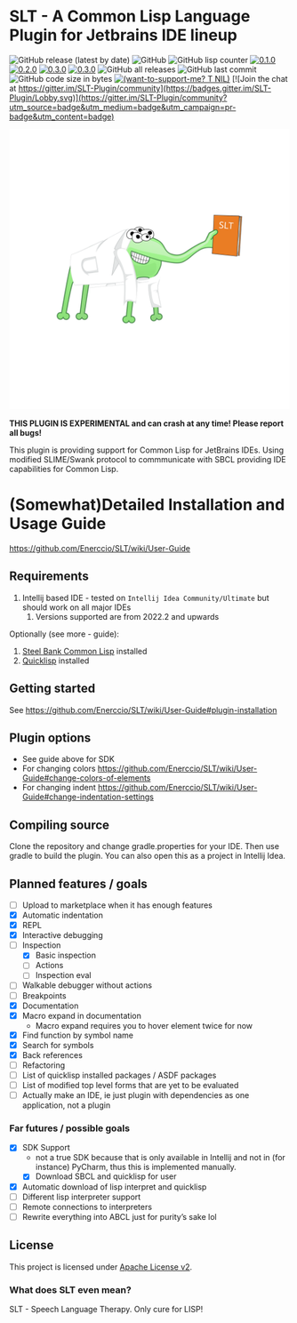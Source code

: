 # SLT - A Common Lisp Language Plugin for Jetbrains IDE lineup

![GitHub release (latest by date)](https://img.shields.io/github/v/release/Enerccio/SLT)
![GitHub](https://img.shields.io/github/license/Enerccio/SLT)
![GitHub lisp counter](https://img.shields.io/github/search/Enerccio/SLT/lisp)
[![0.1.0](https://badgen.net/github/milestones/enerccio/SLT/1)](https://github.com/enerccio/SLT/milestone/1)
[![0.2.0](https://badgen.net/github/milestones/enerccio/SLT/2)](https://github.com/enerccio/SLT/milestone/2)
[![0.3.0](https://badgen.net/github/milestones/enerccio/SLT/4)](https://github.com/enerccio/SLT/milestone/4)
[![0.3.0](https://badgen.net/github/milestones/enerccio/SLT/5)](https://github.com/enerccio/SLT/milestone/5)
![GitHub all releases](https://img.shields.io/github/downloads/Enerccio/SLT/total)
![GitHub last commit](https://img.shields.io/github/last-commit/Enerccio/SLT)
![GitHub code size in bytes](https://img.shields.io/github/languages/code-size/Enerccio/SLT)
[![(want-to-support-me? T NIL)](https://img.shields.io/liberapay/receives/Enerccio.svg?logo=liberapay)](https://liberapay.com/Enerccio)
[![Join the chat at https://gitter.im/SLT-Plugin/community](https://badges.gitter.im/SLT-Plugin/Lobby.svg)](https://gitter.im/SLT-Plugin/community?utm_source=badge&utm_medium=badge&utm_campaign=pr-badge&utm_content=badge)

![Image](src/main/resources/logo/logo.svg)

**THIS PLUGIN IS EXPERIMENTAL and can crash at any time! Please report all bugs!**

This plugin is providing support for Common Lisp for JetBrains IDEs. 
Using modified SLIME/Swank protocol to commmunicate with SBCL providing 
IDE capabilities for Common Lisp.

# (Somewhat)Detailed Installation and Usage Guide

https://github.com/Enerccio/SLT/wiki/User-Guide

## Requirements

1) Intellij based IDE - tested on `Intellij Idea Community/Ultimate` but should work on all major IDEs
   1) Versions supported are from 2022.2 and upwards 

Optionally (see more - guide):

1) [Steel Bank Common Lisp](https://www.sbcl.org/) installed
2) [Quicklisp](https://www.quicklisp.org/beta/) installed

## Getting started

See https://github.com/Enerccio/SLT/wiki/User-Guide#plugin-installation

## Plugin options

- See guide above for SDK
- For changing colors https://github.com/Enerccio/SLT/wiki/User-Guide#change-colors-of-elements
- For changing indent https://github.com/Enerccio/SLT/wiki/User-Guide#change-indentation-settings

## Compiling source

Clone the repository and change gradle.properties for your IDE. 
Then use gradle to build the plugin. 
You can also open this as a project in Intellij Idea.

## Planned features / goals

* [ ] Upload to marketplace when it has enough features
* [x] Automatic indentation
* [x] REPL
* [x] Interactive debugging
* [ ] Inspection
  * [x] Basic inspection
  * [ ] Actions
  * [ ] Inspection eval
* [ ] Walkable debugger without actions 
* [ ] Breakpoints
* [x] Documentation 
* [x] Macro expand in documentation
  * Macro expand requires you to hover element twice for now
* [x] Find function by symbol name
* [x] Search for symbols
* [x] Back references 
* [ ] Refactoring
* [ ] List of quicklisp installed packages / ASDF packages
* [ ] List of modified top level forms that are yet to be evaluated
* [ ] Actually make an IDE, ie just plugin with dependencies as one application, not a plugin

### Far futures / possible goals 

* [x] SDK Support 
  * not a true SDK because that is only available in Intellij and not in  (for instance) PyCharm, thus
this is implemented manually.
  * [x] Download SBCL and quicklisp for user
* [x] Automatic download of lisp interpret and quicklisp
* [ ] Different lisp interpreter support 
* [ ] Remote connections to interpreters
* [ ] Rewrite everything into ABCL just for purity’s sake lol

## License

This project is licensed under [Apache License v2](LICENSE.txt).

### What does SLT even mean?

SLT - Speech Language Therapy. Only cure for LISP!